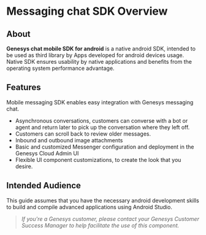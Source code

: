 
# Messaging chat SDK Overview


## About
**Genesys chat mobile SDK for android** is a native android SDK, intended to be used as third library by Apps developed for android devices usage.   
Native SDK ensures usability by native applications and benefits from the operating system performance advantage.

## Features
Mobile messaging SDK enables easy integration with Genesys messaging chat.   

- Asynchronous conversations, customers can converse with a bot or agent and return later to pick up the conversation where they left off.
- Customers can scroll back to review older messages.
- Inbound and outbound image attachments
- Basic and customized Messenger configuration and deployment in the Genesys Cloud Admin UI
- Flexible UI component customizations, to create the look that you desire.

## Intended Audience
This guide assumes that you have the necessary android development skills to build and compile advanced applications using Android Studio.  

> *If you're a Genesys customer, please contact your Genesys Customer Success Manager to help facilitate the use of this component.* 

